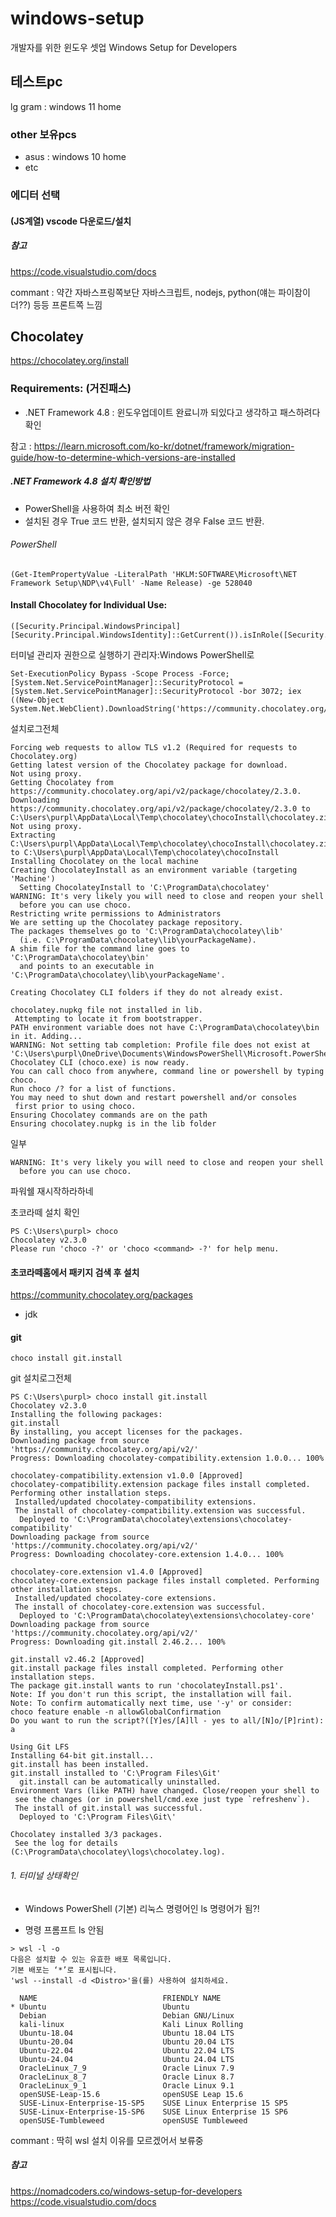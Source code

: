 # windows-setup
개발자를 위한 윈도우 셋업 Windows Setup for Developers

## 테스트pc
lg gram : windows 11 home
### other 보유pcs
- asus : windows 10 home
- etc

### 에디터 선택
#### (JS계열) vscode 다운로드/설치
##### 참고
https://code.visualstudio.com/docs

commant : 약간 자바스프링쪽보단 자바스크립트, nodejs, python(얘는 파이참이 더??) 등등 프론트쪽 느낌

## Chocolatey
https://chocolatey.org/install

### Requirements: (거진패스)

- .NET Framework 4.8 : 윈도우업데이트 완료니까 되있다고 생각하고 패스하려다 확인

참고 : https://learn.microsoft.com/ko-kr/dotnet/framework/migration-guide/how-to-determine-which-versions-are-installed

##### .NET Framework 4.8 설치 확인방법
- PowerShell을 사용하여 최소 버전 확인
- 설치된 경우 True 코드 반환, 설치되지 않은 경우 False 코드 반환.
###### PowerShell
```
(Get-ItemPropertyValue -LiteralPath 'HKLM:SOFTWARE\Microsoft\NET Framework Setup\NDP\v4\Full' -Name Release) -ge 528040
```

#### Install Chocolatey for Individual Use:
```
([Security.Principal.WindowsPrincipal][Security.Principal.WindowsIdentity]::GetCurrent()).isInRole([Security.Principal.WindowsBuiltinRole]::Administrator)
```
터미널 관리자 권한으로 실행하기 관리자:Windows PowerShell로 


```
Set-ExecutionPolicy Bypass -Scope Process -Force; [System.Net.ServicePointManager]::SecurityProtocol = [System.Net.ServicePointManager]::SecurityProtocol -bor 3072; iex ((New-Object System.Net.WebClient).DownloadString('https://community.chocolatey.org/install.ps1'))
```

설치로그전체
```
Forcing web requests to allow TLS v1.2 (Required for requests to Chocolatey.org)
Getting latest version of the Chocolatey package for download.
Not using proxy.
Getting Chocolatey from https://community.chocolatey.org/api/v2/package/chocolatey/2.3.0.
Downloading https://community.chocolatey.org/api/v2/package/chocolatey/2.3.0 to C:\Users\purpl\AppData\Local\Temp\chocolatey\chocoInstall\chocolatey.zip
Not using proxy.
Extracting C:\Users\purpl\AppData\Local\Temp\chocolatey\chocoInstall\chocolatey.zip to C:\Users\purpl\AppData\Local\Temp\chocolatey\chocoInstall
Installing Chocolatey on the local machine
Creating ChocolateyInstall as an environment variable (targeting 'Machine')
  Setting ChocolateyInstall to 'C:\ProgramData\chocolatey'
WARNING: It's very likely you will need to close and reopen your shell
  before you can use choco.
Restricting write permissions to Administrators
We are setting up the Chocolatey package repository.
The packages themselves go to 'C:\ProgramData\chocolatey\lib'
  (i.e. C:\ProgramData\chocolatey\lib\yourPackageName).
A shim file for the command line goes to 'C:\ProgramData\chocolatey\bin'
  and points to an executable in 'C:\ProgramData\chocolatey\lib\yourPackageName'.

Creating Chocolatey CLI folders if they do not already exist.

chocolatey.nupkg file not installed in lib.
 Attempting to locate it from bootstrapper.
PATH environment variable does not have C:\ProgramData\chocolatey\bin in it. Adding...
WARNING: Not setting tab completion: Profile file does not exist at 'C:\Users\purpl\OneDrive\Documents\WindowsPowerShell\Microsoft.PowerShell_profile.ps1'.
Chocolatey CLI (choco.exe) is now ready.
You can call choco from anywhere, command line or powershell by typing choco.
Run choco /? for a list of functions.
You may need to shut down and restart powershell and/or consoles
 first prior to using choco.
Ensuring Chocolatey commands are on the path
Ensuring chocolatey.nupkg is in the lib folder
```

일부
```
WARNING: It's very likely you will need to close and reopen your shell
  before you can use choco.
```
파워쉘 재시작하라하네

초코라떼 설치 확인
```
PS C:\Users\purpl> choco
Chocolatey v2.3.0
Please run 'choco -?' or 'choco <command> -?' for help menu.
```
#### 초코라떼홈에서 패키지 검색 후 설치
https://community.chocolatey.org/packages
- jdk


#### git
```
choco install git.install
```
git 설치로그전체
```
PS C:\Users\purpl> choco install git.install
Chocolatey v2.3.0
Installing the following packages:
git.install
By installing, you accept licenses for the packages.
Downloading package from source 'https://community.chocolatey.org/api/v2/'
Progress: Downloading chocolatey-compatibility.extension 1.0.0... 100%

chocolatey-compatibility.extension v1.0.0 [Approved]
chocolatey-compatibility.extension package files install completed. Performing other installation steps.
 Installed/updated chocolatey-compatibility extensions.
 The install of chocolatey-compatibility.extension was successful.
  Deployed to 'C:\ProgramData\chocolatey\extensions\chocolatey-compatibility'
Downloading package from source 'https://community.chocolatey.org/api/v2/'
Progress: Downloading chocolatey-core.extension 1.4.0... 100%

chocolatey-core.extension v1.4.0 [Approved]
chocolatey-core.extension package files install completed. Performing other installation steps.
 Installed/updated chocolatey-core extensions.
 The install of chocolatey-core.extension was successful.
  Deployed to 'C:\ProgramData\chocolatey\extensions\chocolatey-core'
Downloading package from source 'https://community.chocolatey.org/api/v2/'
Progress: Downloading git.install 2.46.2... 100%

git.install v2.46.2 [Approved]
git.install package files install completed. Performing other installation steps.
The package git.install wants to run 'chocolateyInstall.ps1'.
Note: If you don't run this script, the installation will fail.
Note: To confirm automatically next time, use '-y' or consider:
choco feature enable -n allowGlobalConfirmation
Do you want to run the script?([Y]es/[A]ll - yes to all/[N]o/[P]rint): a

Using Git LFS
Installing 64-bit git.install...
git.install has been installed.
git.install installed to 'C:\Program Files\Git'
  git.install can be automatically uninstalled.
Environment Vars (like PATH) have changed. Close/reopen your shell to
 see the changes (or in powershell/cmd.exe just type `refreshenv`).
 The install of git.install was successful.
  Deployed to 'C:\Program Files\Git\'

Chocolatey installed 3/3 packages.
 See the log for details (C:\ProgramData\chocolatey\logs\chocolatey.log).
```

###### 1. 터미널 상태확인
- Windows PowerShell (기본)
리눅스 명령어인 ls 명령어가 됨?! 

- 명령 프롬프트
ls 안됨

```
> wsl -l -o
다음은 설치할 수 있는 유효한 배포 목록입니다.
기본 배포는 ‘*’로 표시됩니다.
'wsl --install -d <Distro>'을(를) 사용하여 설치하세요.

  NAME                            FRIENDLY NAME
* Ubuntu                          Ubuntu
  Debian                          Debian GNU/Linux
  kali-linux                      Kali Linux Rolling
  Ubuntu-18.04                    Ubuntu 18.04 LTS
  Ubuntu-20.04                    Ubuntu 20.04 LTS
  Ubuntu-22.04                    Ubuntu 22.04 LTS
  Ubuntu-24.04                    Ubuntu 24.04 LTS
  OracleLinux_7_9                 Oracle Linux 7.9
  OracleLinux_8_7                 Oracle Linux 8.7
  OracleLinux_9_1                 Oracle Linux 9.1
  openSUSE-Leap-15.6              openSUSE Leap 15.6
  SUSE-Linux-Enterprise-15-SP5    SUSE Linux Enterprise 15 SP5
  SUSE-Linux-Enterprise-15-SP6    SUSE Linux Enterprise 15 SP6
  openSUSE-Tumbleweed             openSUSE Tumbleweed
```

commant : 딱히 wsl 설치 이유를 모르겠어서 보류중

##### 참고
https://nomadcoders.co/windows-setup-for-developers
https://code.visualstudio.com/docs
